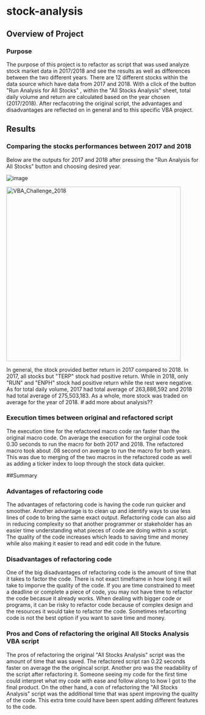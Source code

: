 # stock-analysis


## Overview of Project
### Purpose 
The purpose of this project is to refactor as script that was used analyze stock market data in 2017/2018 and see the results as well as differences between the two different years. There are 12 different stocks within the data source which have data from 2017 and 2018. With a click of the button "Run Analysis for All Stocks" , within the "All Stocks Analysis" sheet, total daily volume and return are calculated based on the year chosen (2017/2018). After recfacotring the original script, the advantages and disadvantages are reflected on in general and to this specific VBA project.

## Results

### Comparing the stocks performances between 2017 and 2018
Below are the outputs for 2017 and 2018 after pressing the "Run Analysis for All Stocks" button and choosing desired year.


![image](https://user-images.githubusercontent.com/96553992/149435889-53e1175f-f914-4cf9-ab02-b3dbe666d6c1.png)

<img width="457" alt="VBA_Challenge_2018" src="https://user-images.githubusercontent.com/96553992/149584160-aca6108c-a0a0-4c64-8361-7061f551c109.png">

In general, the stock provided better return in 2017 compared to 2018. In 2017, all stocks but "TERP" stock had positive return. While in 2018, only "RUN" and "ENPH" stock had positive return while the rest were negative. As for total daily volume, 2017 had total average of 263,886,592 and 2018 had total average of 275,503,183. As a whole, more stock was traded on average for the year of 2018. # add more about analysis??

### Execution times between original and refactored script

The execution time for the refactored macro code ran faster than the original macro code. On average the execution for the orginal code took 0.30 seconds to run the macro for both 2017 and 2018. The refactored macro took about .08 second on average to run the macro for both years. This was due to merging of the two macros in the refactored code as well as adding a ticker index to loop through the stock data quicker. 



##Summary

### Advantages of refactoring code 

The advantages of refactoring code is having the code run quicker and smoother. Another advantage is to clean up and identify ways to use less lines of code to bring the same exact output. Refactoring code can also aid in reducing complexity so that another programmer or stakeholder has an easier time understanding what pieces of code are doing within a script. The quality of the code increases which leads to saving time and money while also making it easier to read and edit code in the future.
### Disadvantages of refactoring code 
One of the big disadvantages of refactoring code is the amount of time that it takes to factor the code. There is not exact timeframe in how long it will take to imporve the quality of the code. If you are time constrained to meet a deadline or complete a piece of code, you may not have time to refactor the code becasue it already works. When dealing with bigger code or programs, it can be risky to refactor code because of complex design and the resources it would take to refactor the code. Sometimes refacorting code is not the best option if you want to save time and money.

### Pros and Cons of refactoring the original All Stocks Analysis VBA script 

The pros of refactoring the original "All Stocks Analysis" script was the amount of time that was saved. The refactored script ran 0.22 seconds faster on average the the origincal script. Another pro was the readability of the script after refactoring it. Someone seeing my code for the first time could interpret what my code with ease and follow along to how I got to the final product. On the other hand, a con of refactoring the "All Stocks Analysis" script was the additional time that was spent improving the quality of the code. This extra time could have been spent adding different features to the code. 

